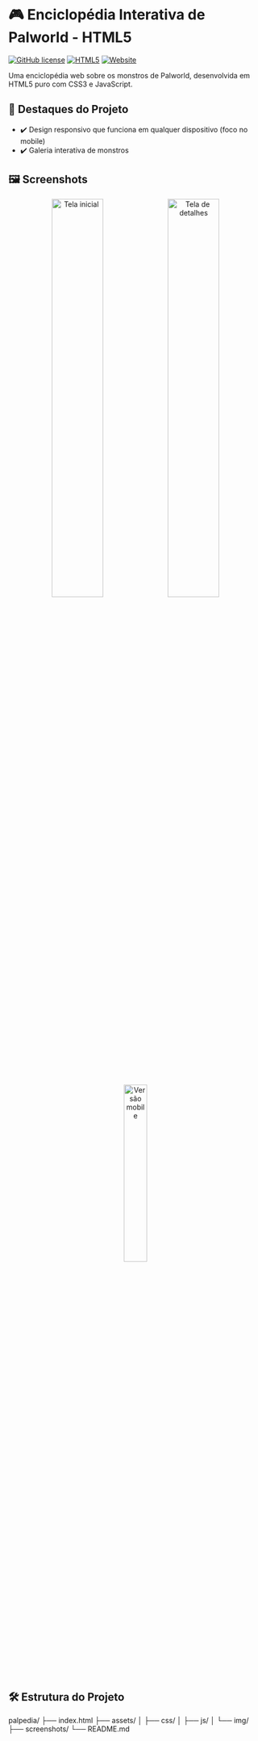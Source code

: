 # 🎮 Enciclopédia Interativa de Palworld - HTML5

[![GitHub license](https://img.shields.io/badge/license-MIT-blue.svg)](LICENSE)
[![HTML5](https://img.shields.io/badge/HTML5-E34F26?style=flat&logo=html5&logoColor=white)](https://developer.mozilla.org/en-US/docs/Web/HTML)
[![Website](https://img.shields.io/website?url=https%3A%2F%2Fseu-usuario.github.io%2Fseu-repositorio)](https://seu-usuario.github.io/seu-repositorio)

Uma enciclopédia web sobre os monstros de Palworld, desenvolvida em HTML5 puro com CSS3 e JavaScript.

## 🌟 Destaques do Projeto

- ✔️ Design responsivo que funciona em qualquer dispositivo (foco no mobile)
- ✔️ Galeria interativa de monstros

## 🖼️ Screenshots

<div align="center">
  <img src="" alt="Tela inicial" width="45%"/>
  <img src="" alt="Tela de detalhes" width="45%"/>
  <img src="" alt="Versão mobile" width="30%"/>
</div>

## 🛠️ Estrutura do Projeto
palpedia/
├── index.html
├── assets/
│ ├── css/
│ ├── js/
│ └── img/
├── screenshots/ 
└── README.md
